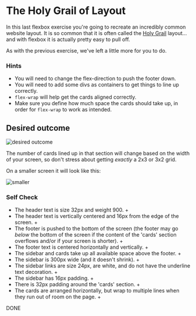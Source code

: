 # The Holy Grail of Layout

In this last flexbox exercise you're going to recreate an incredibly common website layout. It is so common that it is often called the [Holy Grail](https://www.google.com/search?q=holy+grail+layout&tbm=isch&sclient=img) layout... and with flexbox it is actually pretty easy to pull off.

As with the previous exercise, we've left a little more for you to do.

### Hints
- You will need to change the flex-direction to push the footer down.
- You will need to add some divs as containers to get things to line up correctly.
- `flex-wrap` will help get the cards aligned correctly.
-  Make sure you define how much space the cards should take up, in order for `flex-wrap` to work as intended.

## Desired outcome

![desired outcome](./desired-outcome.png)

The number of cards lined up in that section will change based on the width of your screen, so don't stress about getting _exactly_ a 2x3 or 3x2 grid.

On a smaller screen it will look like this:

![smaller](./desired-outcome-smaller.png)

### Self Check
- The header text is size 32px and weight 900. +
- The header text is vertically centered and 16px from the edge of the screen. +
- The footer is pushed to the bottom of the screen (the footer may go _below_ the bottom of the screen if the content of the 'cards' section overflows and/or if your screen is shorter). +
- The footer text is centered horizontally and vertically. +
- The sidebar and cards take up all available space above the footer. +
- The sidebar is 300px wide (and it doesn't shrink). +
- The sidebar links are size 24px, are white, and do not have the underline text decoration. +
- The sidebar has 16px padding. +
- There is 32px padding around the 'cards' section. +
- The cards are arranged horizontally, but wrap to multiple lines when they run out of room on the page. +

DONE
